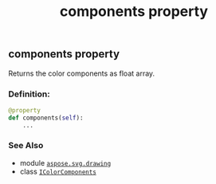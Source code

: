 ﻿---
title: components property
second_title: Aspose.SVG for Python via .NET API References
description: 
type: docs
weight: 60
url: /python-net/aspose.svg.drawing/icolorcomponents/components/
is_root: false
---

## components property


Returns the color components as float array.
### Definition:
```python
@property
def components(self):
    ...
```

### See Also
* module [`aspose.svg.drawing`](../../)
* class [`IColorComponents`](/svg/python-net/aspose.svg.drawing/icolorcomponents)
